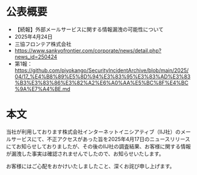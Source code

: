 # 公表概要
- 【続報】外部メールサービスに関する情報漏洩の可能性について
- 2025年4月24日
- 三協フロンテア株式会社
- https://www.sankyofrontier.com/corporate/news/detail.php?news_id=250424
- 第1報：https://github.com/piyokango/SecurityIncidentArchive/blob/main/2025/04/17_%E4%B8%89%E5%8D%94%E3%83%95%E3%83%AD%E3%83%B3%E3%83%86%E3%82%A2%E6%A0%AA%E5%BC%8F%E4%BC%9A%E7%A4%BE.md

# 本文
当社が利用しております株式会社インターネットイニシアティブ（IIJ社）のメールサービスにて、不正アクセスがあった旨を2025年4月17日のニュースリリースにてお知らせしておりましたが、その後のIIJ社の調査結果、お客様に関する情報が漏洩した事実は確認されませんでしたので、お知らせいたします。

お客様にはご心配をおかけいたしましたこと、深くお詫び申し上げます。
